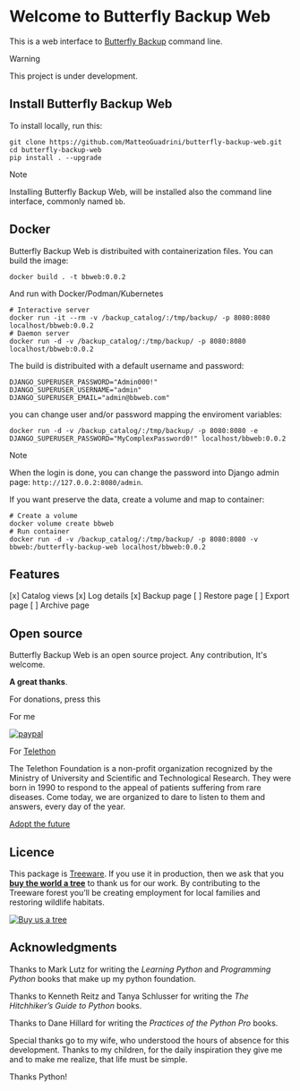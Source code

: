 <!-- Generated by psp (https://github.com/MatteoGuadrini/psp), version 0.2.0 -->

# Welcome to Butterfly Backup Web

This is a web interface to [Butterfly Backup](https://github.com/MatteoGuadrini/Butterfly-Backup) command line.

> [!WARNING]  
> This project is under development.

## Install Butterfly Backup Web

To install locally, run this:

```console
git clone https://github.com/MatteoGuadrini/butterfly-backup-web.git
cd butterfly-backup-web
pip install . --upgrade
```

> [!NOTE]  
> Installing Butterfly Backup Web, will be installed also the command line interface, commonly named `bb`.

## Docker

Butterfly Backup Web is distribuited with containerization files. You can build the image:

```console
docker build . -t bbweb:0.0.2
```

And run with Docker/Podman/Kubernetes

```console
# Interactive server
docker run -it --rm -v /backup_catalog/:/tmp/backup/ -p 8080:8080 localhost/bbweb:0.0.2
# Daemon server
docker run -d -v /backup_catalog/:/tmp/backup/ -p 8080:8080 localhost/bbweb:0.0.2
```

The build is distribuited with a default username and password:

```env
DJANGO_SUPERUSER_PASSWORD="Admin000!"
DJANGO_SUPERUSER_USERNAME="admin"
DJANGO_SUPERUSER_EMAIL="admin@bbweb.com"
```

you can change user and/or password mapping the enviroment variables:

```console
docker run -d -v /backup_catalog/:/tmp/backup/ -p 8080:8080 -e DJANGO_SUPERUSER_PASSWORD="MyComplexPassword0!" localhost/bbweb:0.0.2
```

> [!NOTE]  
> When the login is done, you can change the password into Django admin page: `http://127.0.0.2:8080/admin`.

If you want preserve the data, create a volume and map to container:

```console
# Create a volume
docker volume create bbweb
# Run container
docker run -d -v /backup_catalog/:/tmp/backup/ -p 8080:8080 -v bbweb:/butterfly-backup-web localhost/bbweb:0.0.2
```

## Features

[x] Catalog views
[x] Log details
[x] Backup page
[ ] Restore page
[ ] Export page
[ ] Archive page

## Open source

Butterfly Backup Web is an open source project. Any contribution, It's welcome.

**A great thanks**.

For donations, press this

For me

[![paypal](https://www.paypalobjects.com/en_US/i/btn/btn_donateCC_LG.gif)](https://www.paypal.me/guos)

For [Telethon](http://www.telethon.it/)

The Telethon Foundation is a non-profit organization recognized by the Ministry of University and Scientific and Technological Research.
They were born in 1990 to respond to the appeal of patients suffering from rare diseases.
Come today, we are organized to dare to listen to them and answers, every day of the year.

[Adopt the future](https://www.ioadottoilfuturo.it/)

## Licence

This package is [Treeware](https://treeware.earth). If you use it in production, 
then we ask that you [**buy the world a tree**](https://plant.treeware.earth/MatteoGuadrini/butterfly-backup-web) 
to thank us for our work. By contributing to the Treeware forest you’ll be creating employment 
for local families and restoring wildlife habitats.

[![Buy us a tree](https://img.shields.io/badge/Treeware-%F0%9F%8C%B3-lightgreen?style=for-the-badge)](https://plant.treeware.earth/MatteoGuadrini/butterfly-backup-web)

## Acknowledgments

Thanks to Mark Lutz for writing the _Learning Python_ and _Programming Python_ books that make up my python foundation.

Thanks to Kenneth Reitz and Tanya Schlusser for writing the _The Hitchhiker’s Guide to Python_ books.

Thanks to Dane Hillard for writing the _Practices of the Python Pro_ books.

Special thanks go to my wife, who understood the hours of absence for this development. 
Thanks to my children, for the daily inspiration they give me and to make me realize, that life must be simple.

Thanks Python!